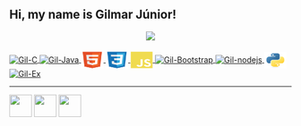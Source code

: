 ## Hi, my name is Gilmar Júnior!

<div align="center">
  
  <a href="https://github.com/gilrjunior">
  <img height="180em" src="https://github-readme-stats.vercel.app/api/top-langs/?username=gilrjunior&layout=compact&langs_count=7&theme=merko"/>
</div>
<div style="display: inline_block"><br>
  <img align="center" alt="Gil-C" height="30" width="40" src="https://avatars.githubusercontent.com/u/25699522?s=200&v=4">
  <img align="center" alt="Gil-Java" height="30" width="40" src="https://cdn.jsdelivr.net/gh/devicons/devicon/icons/java/java-original.svg">
  <img align="center" alt="Gil-HTML" height="30" width="40" src="https://raw.githubusercontent.com/devicons/devicon/master/icons/html5/html5-original.svg">
  <img align="center" alt="Gil-CSS" height="30" width="40" src="https://raw.githubusercontent.com/devicons/devicon/master/icons/css3/css3-original.svg">
  <img align="center" alt="Gil-Js" height="30" width="40" src="https://raw.githubusercontent.com/devicons/devicon/master/icons/javascript/javascript-plain.svg">
  <img align="center" alt="Gil-Bootstrap" height="30" width="40" src="https://camo.githubusercontent.com/c76217244e1b3700a87058abf858e20a313b06dfadd972121d0d42de5bd20fa5/68747470733a2f2f63646e2e6a7364656c6976722e6e65742f67682f64657669636f6e732f64657669636f6e2f69636f6e732f626f6f7473747261702f626f6f7473747261702d6f726967696e616c2e737667">
  <img align="center" alt="Gil-nodejs" height="50" width="40" src="https://cdn.jsdelivr.net/gh/devicons/devicon/icons/nodejs/nodejs-original.svg">
  <img align="center" alt="Gil-Js" height="30" width="40" src="https://raw.githubusercontent.com/devicons/devicon/master/icons/python/python-original.svg">
  <img align="center" alt="Gil-Ex" height="30" width="40" src="https://cdn.jsdelivr.net/gh/devicons/devicon/icons/express/express-original.svg">
</div>
  
<hr> 
 
<div> 
  <a href="https://www.linkedin.com/in/gilmar-dos-reis-j%C3%BAnior-589a0a255/"> <img align="center" height="40" width="40" src="https://cdn.jsdelivr.net/gh/devicons/devicon/icons/linkedin/linkedin-original.svg"></a>
  <a href="gilmar.junior@estudante.iftm.edu.br" target="_blank"><img align="center" height="40" width="40" src="https://cdn-icons-png.flaticon.com/512/281/281769.png"></a>
  <a href = "https://instagram.com/gilrjunior"><img align="center" height="40" width="40" src="https://cdn-icons-png.flaticon.com/512/174/174855.png"></a>
</div>
